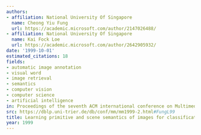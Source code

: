 ```yaml
---
authors:
- affiliation: National University Of Singapore
  name: Cheong Yiu Fung
  url: https://academic.microsoft.com/author/2147026488/
- affiliation: National University Of Singapore
  name: Kai Fock Loe
  url: https://academic.microsoft.com/author/2642905932/
date: '1999-10-01'
estimated_citations: 18
fields:
- automatic image annotation
- visual word
- image retrieval
- semantics
- computer vision
- computer science
- artificial intelligence
in: Proceedings of the seventh ACM international conference on Multimedia (Part 2)
src: https://dblp.uni-trier.de/db/conf/mm/mm1999-2.html#FungL99
title: Learning primitive and scene semantics of images for classification and retrieval
year: 1999
---
```

